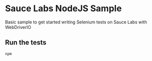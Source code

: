 # Sauce Labs NodeJS Sample
Basic sample to get started writing Selenium tests on Sauce Labs with WebDriverIO

## Run the tests

```bash
npm 
```
